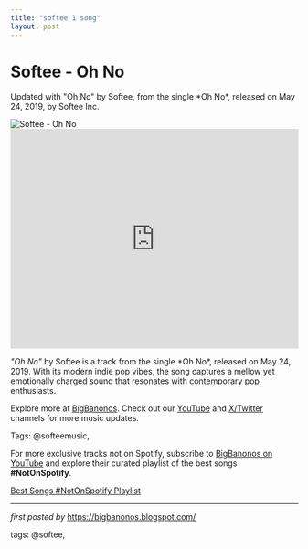```yaml
---
title: "softee 1 song"
layout: post
---
```

<!-- Title of the Post -->
<h1 >Softee - Oh No</h1> <!-- Introductory Text -->
<p >Updated with "Oh No" by Softee, from the single *Oh No*, released on May 24, 2019, by Softee Inc.</p> <!-- Featured Image -->
<div > <img src="https://i.scdn.co/image/ab67616d0000b27329530cd9678bffc2685ef508" alt="Softee - Oh No" />
</div> <!-- YouTube Video Embed -->
<div > <iframe width="100%" height="385" src="https://www.youtube.com/embed/3KlkQ7_EUVQ" title="Softee - Oh No (Official Music Video)" frameborder="0" allow="accelerometer; autoplay; clipboard-write; encrypted-media; gyroscope; picture-in-picture; web-share" referrerpolicy="strict-origin-when-cross-origin" allowfullscreen></iframe>
</div> <!-- Song Information -->
<div > <p><em>"Oh No"</em> by Softee is a track from the single *Oh No*, released on May 24, 2019. With its modern indie pop vibes, the song captures a mellow yet emotionally charged sound that resonates with contemporary pop enthusiasts.</p>
</div> <!-- Footer Links -->
<div > <p>Explore more at <a href="https://bigbanonos.blogspot.com/" target="_blank">BigBanonos</a>. Check out our <a href="https://www.youtube.com/@BigBanonos" target="_blank">YouTube</a> and <a href="https://x.com/bigbanonos" target="_blank">X/Twitter</a> channels for more music updates.</p>
</div> <!-- Tags -->
<p >Tags: @softeemusic,</p>


<!--Subscribe and Playlist Links-->
<div>
    <p>For more exclusive tracks not on Spotify, subscribe to <a href="https://www.youtube.com/@BigBanonos" target="_blank">BigBanonos on YouTube</a> and explore their curated playlist of the best songs <strong>#NotOnSpotify</strong>.</p>
    <p><a href="https://www.youtube.com/playlist?list=PLtuNtuTatqI0kFahUCbtbfenC_ET5O_tr" target="_blank">Best Songs #NotOnSpotify Playlist<br /></a></p></div>

<hr />

<p><em>first posted by</em> <a href="https://bigbanonos.blogspot.com/" rel="noopener" target="_new">https://bigbanonos.blogspot.com/</a></p>

<p>tags: @softee,</p>
